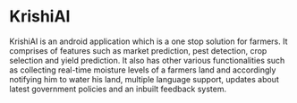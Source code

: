 # KrishiAI
KrishiAI is an android application which is a one stop solution for farmers. It comprises of features such as market prediction, pest detection, crop selection and yield prediction. It also has other various functionalities such as collecting real-time moisture levels of a farmers land and accordingly notifying him to water his land, multiple language support, updates about latest government policies and an inbuilt feedback system.
